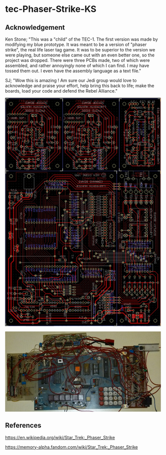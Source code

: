 # tec-Phaser-Strike-KS

## Acknowledgement

Ken Stone; "This was a "child" of the TEC-1. The first version was made by modifying my blue prototype.
It was meant to be a version of "phaser strike", the real life laser tag game. It was to be superior to the version we were playing, but someone else came out with an even better one, so the project was dropped. There were three PCBs made, two of which were assembled, and rather annoyingly none of which I can find. I may have tossed them out. I even have the assembly language as a text file."

SJ; "Wow this is amazing ! Am sure our Jedi group would love to acknowledge and praise your effort, help bring this back to life; make the boards, load your code and defend the Rebel Alliance."

![](https://github.com/SteveJustin1963/tec-Phaser-Strike-KS/blob/master/pics/94097003_10157273306082014_7682241250249932800_o.jpg)

![](https://github.com/SteveJustin1963/tec-Phaser-Strike-KS/blob/master/pics/93556062_10157273403902014_5753306128343629824_o.jpg)


## References

https://en.wikipedia.org/wiki/Star_Trek:_Phaser_Strike

https://memory-alpha.fandom.com/wiki/Star_Trek:_Phaser_Strike

